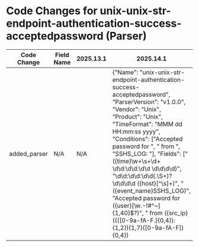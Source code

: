 # Code Changes for unix-unix-str-endpoint-authentication-success-acceptedpassword (Parser)

| Code Change | Field Name | 2025.13.1 | 2025.14.1 |
|-------------|------------|-----------|------------|
| added_parser | N/A | N/A | {"Name": "unix-unix-str-endpoint-authentication-success-acceptedpassword", "ParserVersion": "v1.0.0", "Vendor": "Unix", "Product": "Unix", "TimeFormat": "MMM dd HH:mm:ss yyyy", "Conditions": ["Accepted password for ", " from ", "SSHS_LOG: "], "Fields": ["({time}\w+\s+\d+ \d\d:\d\d:\d\d \d\d\d\d)", "\d\d:\d\d:\d\d(\.\S+)? \d\d\d\d ({host}[^\s]+)", "({event_name}SSHS_LOG)", "Accepted password for ({user}[\w\.\-\!\#\^\~]{1,40}\$?)", " from ({src_ip}((([0-9a-fA-F.]{0,4}):{1,2}){1,7}([0-9a-fA-F]){0,4})|(((25[0-5]|(2[0-4]|1\d|[0-9]|)\d)\.?\b){4}))(:({src_port}\d+))?"], "DupFields": ["host->dest_host"]} |
